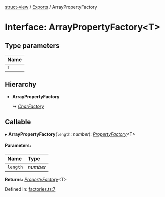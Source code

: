 [struct-view](../README.md) / [Exports](../modules.md) / ArrayPropertyFactory

# Interface: ArrayPropertyFactory<T\>

## Type parameters

Name |
:------ |
`T` |

## Hierarchy

* **ArrayPropertyFactory**

  ↳ [*CharFactory*](charfactory.md)

## Callable

▸ **ArrayPropertyFactory**(`length`: *number*): [*PropertyFactory*](propertyfactory.md)<T\>

#### Parameters:

Name | Type |
:------ | :------ |
`length` | *number* |

**Returns:** [*PropertyFactory*](propertyfactory.md)<T\>

Defined in: [factories.ts:7](https://github.com/patrickroberts/struct-view/blob/main/src/factories.ts#L7)
